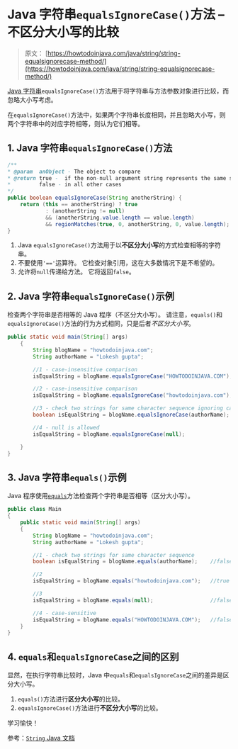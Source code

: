 # Java 字符串`equalsIgnoreCase()`方法 – 不区分大小写的比较

> 原文： [https://howtodoinjava.com/java/string/string-equalsignorecase-method/](https://howtodoinjava.com/java/string/string-equalsignorecase-method/)

[Java 字符串](https://howtodoinjava.com/java-string/)`equalsIgnoreCase()`方法用于将字符串与方法参数对象进行比较，而忽略大小写考虑。

在`equalsIgnoreCase()`方法中，如果两个字符串长度相同，并且忽略大小写，则两个字符串中的对应字符相等，则认为它们相等。

## 1\. Java 字符串`equalsIgnoreCase()`方法

```java
/**
* @param  anObject - The object to compare
* @return true -  if the non-null argument string represents the same sequence of characters to this string
*         false - in all other cases       
*/
public boolean equalsIgnoreCase(String anotherString) {
    return (this == anotherString) ? true
            : (anotherString != null)
            && (anotherString.value.length == value.length)
            && regionMatches(true, 0, anotherString, 0, value.length);
}

```

1.  Java `equalsIgnoreCase()`方法用于以**不区分大小写**的方式检查相等的字符串。
2.  不要使用`'=='`运算符。 它检查对象引用，这在大多数情况下是不希望的。
3.  允许将`null`传递给方法。 它将返回`false`。

## 2\. Java 字符串`equalsIgnoreCase()`示例

检查两个字符串是否相等的 Java 程序（不区分大小写）。 请注意，`equals()`和`equalsIgnoreCase()`方法的行为方式相同，只是后者*不区分大小写*。

```java
public static void main(String[] args) 
    {
        String blogName = "howtodoinjava.com";
        String authorName = "Lokesh gupta";

        //1 - case-insensitive comparison
        isEqualString = blogName.equalsIgnoreCase("HOWTODOINJAVA.COM");   //true

        //2 - case-insensitive comparison
        isEqualString = blogName.equalsIgnoreCase("howtodoinjava.com");   //true

        //3 - check two strings for same character sequence ignoring case
        boolean isEqualString = blogName.equalsIgnoreCase(authorName);    //false

        //4 - null is allowed
        isEqualString = blogName.equalsIgnoreCase(null);                  //false

    }
}

```

## 3\. Java 字符串`equals()`示例

Java 程序使用[`equals`](https://howtodoinjava.com/java/string/string-equals-method/)方法检查两个字符串是否相等（区分大小写）。

```java
public class Main 
{
    public static void main(String[] args) 
    {
        String blogName = "howtodoinjava.com";
        String authorName = "Lokesh gupta";

        //1 - check two strings for same character sequence
        boolean isEqualString = blogName.equals(authorName);    //false

        //2
        isEqualString = blogName.equals("howtodoinjava.com");   //true

        //3
        isEqualString = blogName.equals(null);                  //false

        //4 - case-sensitive
        isEqualString = blogName.equals("HOWTODOINJAVA.COM");   //false
    }
}

```

## 4\. `equals`和`equalsIgnoreCase`之间的区别

显然，在执行字符串比较时，Java 中`equals`和`equalsIgnoreCase`之间的差异是区分大小写。

1.  `equals()`方法进行**区分大小写**的比较。
2.  `equalsIgnoreCase()`方法进行**不区分大小写**的比较。

学习愉快！

参考：[`String` Java 文档](https://docs.oracle.com/javase/9/docs/api/java/lang/String.html)